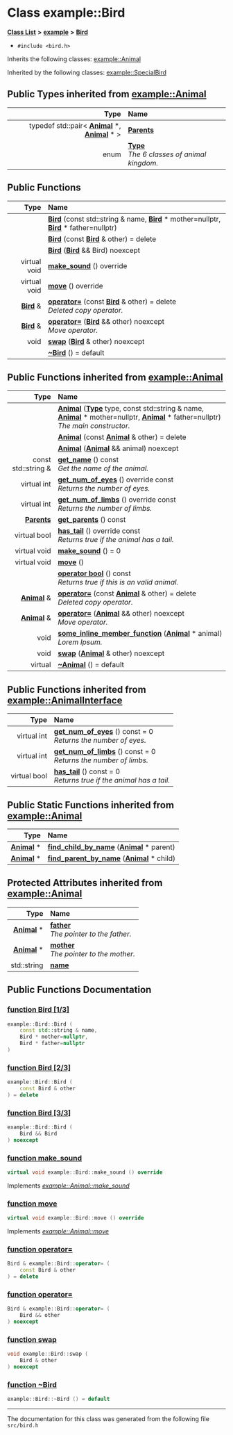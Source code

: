 
# Class example::Bird


[**Class List**](annotated.md) **>** [**example**](namespaceexample.md) **>** [**Bird**](classexample_1_1_bird.md)





* `#include <bird.h>`



Inherits the following classes: [example::Animal](classexample_1_1_animal.md)


Inherited by the following classes: [example::SpecialBird](classexample_1_1_special_bird.md)







## Public Types inherited from [example::Animal](classexample_1_1_animal.md)

| Type | Name |
| ---: | :--- |
| typedef std::pair&lt; [**Animal**](classexample_1_1_animal.md) \*, [**Animal**](classexample_1_1_animal.md) \* &gt; | [**Parents**](classexample_1_1_animal.md#typedef-parents)  <br> |
| enum  | [**Type**](classexample_1_1_animal.md#enum-type)  <br>_The 6 classes of animal kingdom._  |











## Public Functions

| Type | Name |
| ---: | :--- |
|   | [**Bird**](classexample_1_1_bird.md#function-bird-1-3) (const std::string & name, [**Bird**](classexample_1_1_bird.md) \* mother=nullptr, [**Bird**](classexample_1_1_bird.md) \* father=nullptr) <br> |
|   | [**Bird**](classexample_1_1_bird.md#function-bird-2-3) (const [**Bird**](classexample_1_1_bird.md) & other) = delete<br> |
|   | [**Bird**](classexample_1_1_bird.md#function-bird-3-3) ([**Bird**](classexample_1_1_bird.md) && Bird) noexcept<br> |
| virtual void | [**make\_sound**](classexample_1_1_bird.md#function-make-sound) () override<br> |
| virtual void | [**move**](classexample_1_1_bird.md#function-move) () override<br> |
|  [**Bird**](classexample_1_1_bird.md) & | [**operator=**](classexample_1_1_bird.md#function-operator) (const [**Bird**](classexample_1_1_bird.md) & other) = delete<br>_Deleted copy operator._  |
|  [**Bird**](classexample_1_1_bird.md) & | [**operator=**](classexample_1_1_bird.md#function-operator-2) ([**Bird**](classexample_1_1_bird.md) && other) noexcept<br>_Move operator._  |
|  void | [**swap**](classexample_1_1_bird.md#function-swap) ([**Bird**](classexample_1_1_bird.md) & other) noexcept<br> |
|   | [**~Bird**](classexample_1_1_bird.md#function-bird) () = default<br> |

## Public Functions inherited from [example::Animal](classexample_1_1_animal.md)

| Type | Name |
| ---: | :--- |
|   | [**Animal**](classexample_1_1_animal.md#function-animal-1-3) ([**Type**](classexample_1_1_animal.md#enum-type) type, const std::string & name, [**Animal**](classexample_1_1_animal.md) \* mother=nullptr, [**Animal**](classexample_1_1_animal.md) \* father=nullptr) <br>_The main constructor._  |
|   | [**Animal**](classexample_1_1_animal.md#function-animal-2-3) (const [**Animal**](classexample_1_1_animal.md) & other) = delete<br> |
|   | [**Animal**](classexample_1_1_animal.md#function-animal-3-3) ([**Animal**](classexample_1_1_animal.md) && animal) noexcept<br> |
|  const std::string & | [**get\_name**](classexample_1_1_animal.md#function-get-name) () const<br>_Get the name of the animal._  |
| virtual int | [**get\_num\_of\_eyes**](classexample_1_1_animal.md#function-get-num-of-eyes) () override const<br>_Returns the number of eyes._  |
| virtual int | [**get\_num\_of\_limbs**](classexample_1_1_animal.md#function-get-num-of-limbs) () override const<br>_Returns the number of limbs._  |
|  [**Parents**](classexample_1_1_animal.md#typedef-parents) | [**get\_parents**](classexample_1_1_animal.md#function-get-parents) () const<br> |
| virtual bool | [**has\_tail**](classexample_1_1_animal.md#function-has-tail) () override const<br>_Returns true if the animal has a tail._  |
| virtual void | [**make\_sound**](classexample_1_1_animal.md#function-make-sound) () = 0<br> |
| virtual void | [**move**](classexample_1_1_animal.md#function-move) () <br> |
|   | [**operator bool**](classexample_1_1_animal.md#function-operator-bool) () const<br>_Returns true if this is an valid animal._  |
|  [**Animal**](classexample_1_1_animal.md) & | [**operator=**](classexample_1_1_animal.md#function-operator) (const [**Animal**](classexample_1_1_animal.md) & other) = delete<br>_Deleted copy operator._  |
|  [**Animal**](classexample_1_1_animal.md) & | [**operator=**](classexample_1_1_animal.md#function-operator-2) ([**Animal**](classexample_1_1_animal.md) && other) noexcept<br>_Move operator._  |
|  void | [**some\_inline\_member\_function**](classexample_1_1_animal.md#function-some-inline-member-function) ([**Animal**](classexample_1_1_animal.md) \* animal) <br>_Lorem Ipsum._  |
|  void | [**swap**](classexample_1_1_animal.md#function-swap) ([**Animal**](classexample_1_1_animal.md) & other) noexcept<br> |
| virtual  | [**~Animal**](classexample_1_1_animal.md#function-animal) () = default<br> |

## Public Functions inherited from [example::AnimalInterface](classexample_1_1_animal_interface.md)

| Type | Name |
| ---: | :--- |
| virtual int | [**get\_num\_of\_eyes**](classexample_1_1_animal_interface.md#function-get-num-of-eyes) () const = 0<br>_Returns the number of eyes._  |
| virtual int | [**get\_num\_of\_limbs**](classexample_1_1_animal_interface.md#function-get-num-of-limbs) () const = 0<br>_Returns the number of limbs._  |
| virtual bool | [**has\_tail**](classexample_1_1_animal_interface.md#function-has-tail) () const = 0<br>_Returns true if the animal has a tail._  |


## Public Static Functions inherited from [example::Animal](classexample_1_1_animal.md)

| Type | Name |
| ---: | :--- |
|  [**Animal**](classexample_1_1_animal.md) \* | [**find\_child\_by\_name**](classexample_1_1_animal.md#function-find-child-by-name) ([**Animal**](classexample_1_1_animal.md) \* parent) <br> |
|  [**Animal**](classexample_1_1_animal.md) \* | [**find\_parent\_by\_name**](classexample_1_1_animal.md#function-find-parent-by-name) ([**Animal**](classexample_1_1_animal.md) \* child) <br> |









## Protected Attributes inherited from [example::Animal](classexample_1_1_animal.md)

| Type | Name |
| ---: | :--- |
|  [**Animal**](classexample_1_1_animal.md) \* | [**father**](classexample_1_1_animal.md#variable-father)  <br>_The pointer to the father._  |
|  [**Animal**](classexample_1_1_animal.md) \* | [**mother**](classexample_1_1_animal.md#variable-mother)  <br>_The pointer to the mother._  |
|  std::string | [**name**](classexample_1_1_animal.md#variable-name)  <br> |











## Public Functions Documentation


### <a href="#function-bird-1-3" id="function-bird-1-3">function Bird [1/3]</a>


```cpp
example::Bird::Bird (
    const std::string & name,
    Bird * mother=nullptr,
    Bird * father=nullptr
) 
```



### <a href="#function-bird-2-3" id="function-bird-2-3">function Bird [2/3]</a>


```cpp
example::Bird::Bird (
    const Bird & other
) = delete
```



### <a href="#function-bird-3-3" id="function-bird-3-3">function Bird [3/3]</a>


```cpp
example::Bird::Bird (
    Bird && Bird
) noexcept
```



### <a href="#function-make-sound" id="function-make-sound">function make\_sound </a>


```cpp
virtual void example::Bird::make_sound () override
```


Implements [*example::Animal::make\_sound*](classexample_1_1_animal.md#function-make-sound)


### <a href="#function-move" id="function-move">function move </a>


```cpp
virtual void example::Bird::move () override
```


Implements [*example::Animal::move*](classexample_1_1_animal.md#function-move)


### <a href="#function-operator" id="function-operator">function operator= </a>


```cpp
Bird & example::Bird::operator= (
    const Bird & other
) = delete
```



### <a href="#function-operator-2" id="function-operator-2">function operator= </a>


```cpp
Bird & example::Bird::operator= (
    Bird && other
) noexcept
```



### <a href="#function-swap" id="function-swap">function swap </a>


```cpp
void example::Bird::swap (
    Bird & other
) noexcept
```



### <a href="#function-bird" id="function-bird">function ~Bird </a>


```cpp
example::Bird::~Bird () = default
```



------------------------------
The documentation for this class was generated from the following file `src/bird.h`